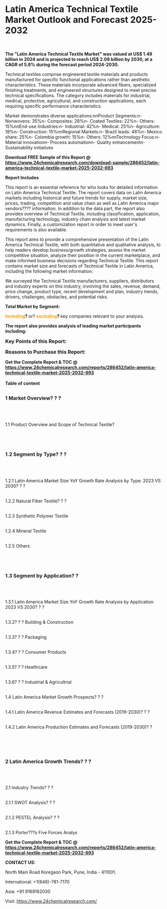 <h1>Latin America Technical Textile Market Outlook and Forecast 2025-2032</h1><br/><p><strong>The "Latin America Technical Textile Market" was valued at US$ 1.49 billion in 2024 and is projected to reach US$ 2.08 billion by 2030, at a <strong>CAGR</strong> of 5.8% during the forecast period 2024-2030.</strong></p><p>Technical textiles comprise engineered textile materials and products manufactured for specific functional applications rather than aesthetic characteristics. These materials incorporate advanced fibers, specialized finishing treatments, and engineered structures designed to meet precise technical specifications. The category includes materials for industrial, medical, protective, agricultural, and construction applications, each requiring specific performance characteristics.</p><p>Market demonstrates diverse applications:nnProduct Segments:n- Nonwovens: 35%n- Composites: 28%n- Coated Textiles: 22%n- Others: 15%nnEnd-use Industries:n- Industrial: 42%n- Medical: 25%n- Agriculture: 18%n- Construction: 15%nnRegional Markets:n- Brazil leads: 48%n- Mexico share: 25%n- Colombia growth: 15%n- Others: 12%nnTechnology Focus:n- Material innovationn- Process automationn- Quality enhancementn- Sustainability initiatives</p><div><b>Download FREE Sample of this Report @ <a href="https://www.24chemicalresearch.com/download-sample/286452/latin-america-technical-textile-market-2025-2032-693">https://www.24chemicalresearch.com/download-sample/286452/latin-america-technical-textile-market-2025-2032-693</a></b></div><p><strong>Report Includes</strong></p><p>This report is an essential reference for who looks for detailed information on Latin America Technical Textile. The report covers data on Latin America markets including historical and future trends for supply, market size, prices, trading, competition and value chain as well as Latin America major vendors???? information. In addition to the data part, the report also provides overview of Technical Textile, including classification, application, manufacturing technology, industry chain analysis and latest market dynamics. Finally, a customization report in order to meet user's requirements is also available.</p><p>This report aims to provide a comprehensive presentation of the Latin America Technical Textile, with both quantitative and qualitative analysis, to help readers develop business/growth strategies, assess the market competitive situation, analyze their position in the current marketplace, and make informed business decisions regarding Technical Textile. This report contains market size and forecasts of Technical Textile in Latin America, including the following market information:</p><p>We surveyed the Technical Textile manufacturers, suppliers, distributors and industry experts on this industry, involving the sales, revenue, demand, price change, product type, recent development and plan, industry trends, drivers, challenges, obstacles, and potential risks.</p><p><strong>Total Market by Segment:</strong></p><p><strong><span style="color:#f39c12">Including</span>? </strong>or? <strong><span style="color:#f39c12">excluding</span>? </strong>key companies relevant to your analysis.</p><p><strong>The report also provides analysis of leading market participants including:</strong></p><p><strong><span style="font-size:16px">Key Points of this Report:</span></strong></p><p><strong><span style="font-size:16px">Reasons to Purchase this Report:</span></strong></p><div><b>Get the Complete Report & TOC @ <a href="https://www.24chemicalresearch.com/reports/286452/latin-america-technical-textile-market-2025-2032-693">https://www.24chemicalresearch.com/reports/286452/latin-america-technical-textile-market-2025-2032-693</a></b></div><br><b>Table of content</b><p><h2><span style="font-size:16px"><strong>1 Market Overview? ? ? </strong></span></h2><br />
 
 <br />
 
 <p>1.1 Product Overview and Scope of Technical Textile? </p><br />
 
 <br />
 
 <h2><strong><span style="font-size:16px">1.2 Segment by Type? ? ? </span></strong></h2><br />
 
 <br />
 
 <p>1.2.1 Latin America Market Size YoY Growth Rate Analysis by Type: 2023 VS 2030? ? ? <br /><br />
 
 1.2.2 Natural Fiber Textile? ? ? <br /><br />
 
 1.2.3 Synthetic Polymer Textile<br /><br />
 
 1.2.4 Mineral Textile<br /><br />
 
 1.2.5 Others<br /><br />
 
 <br />
 
 <h2><span style="font-size:16px"><strong>1.3 Segment by Application? ? </strong></span></h2><br />
 
 <br />
 
 <p>1.3.1 Latin America Market Size YoY Growth Rate Analysis by Application: 2023 VS 2030? ? ? <br /><br />
 
 1.3.2? ? ? Building & Construction<br /><br />
 
 1.3.3? ? ? Packaging<br /><br />
 
 1.3.4? ? ? Consumer Products<br /><br />
 
 1.3.5? ? ? Healthcare<br /><br />
 
 1.3.6? ? ? Industrial & Agricultrial<br /><br />
 
 1.4 Latin America Market Growth Prospects? ? ? <br /><br />
 
 1.4.1 Latin America Revenue Estimates and Forecasts (2019-2030)? ? ? <br /><br />
 
 1.4.2 Latin America Production Estimates and Forecasts (2019-2030)? ? </p><br />
 
 <br />
 
 <h2><span style="font-size:16px"><strong>2 Latin America Growth Trends? ? ? </strong></span></h2><br />
 
 <br />
 
 <p>2.1 Industry Trends? ? ? <br /><br />
 
 2.1.1 SWOT Analysis? ? ? <br /><br />
 
 2.1.2 PESTEL Analysis? ? ? <br /><br />
 
 2.1.3 Porter???s Five Forces Analys<br><div><b>Get the Complete Report & TOC @ <a href="https://www.24chemicalresearch.com/reports/286452/latin-america-technical-textile-market-2025-2032-693">https://www.24chemicalresearch.com/reports/286452/latin-america-technical-textile-market-2025-2032-693</a></b></div></p>
 
 <b>CONTACT US:</b><br>
 
 North Main Road Koregaon Park, Pune, India - 411001.<br/>
 
 International: +1(646)-781-7170<br/>
 
 Asia: +91 9169162030<br/>
 
 Visit: <a href="https://www.24chemicalresearch.com/">https://www.24chemicalresearch.com/</a>
 
 <br>